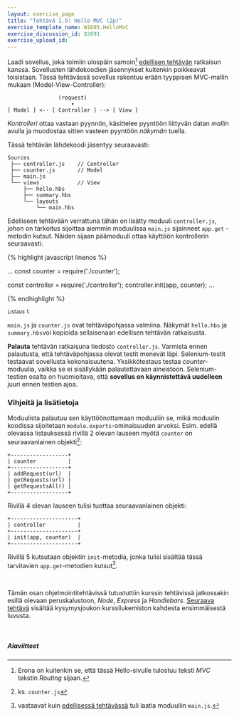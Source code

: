 ```yaml
---
layout: exercise_page
title: "Tehtävä 1.5: Hello MVC (2p)"
exercise_template_name: W1E05.HelloMVC
exercise_discussion_id: 82691
exercise_upload_id: 
---
```


Laadi sovellus, joka toimiin ulospäin samoin[^1] [edellisen tehtävän](../tehtava14) ratkaisun kanssa. Sovellusten lähdekoodien jäsennykset kuitenkin poikkeavat toisistaan. Tässä tehtävässä sovellus rakentuu erään tyyppisen MVC-mallin mukaan (Model-View-Controller):

[^1]: Erona on kuitenkin se, että tässä Hello-sivulle tulostuu teksti *MVC* tekstin *Routing* sijaan.

~~~
                (request)  
                    ▾
[ Model ] <-- [ Controller ] --> [ View ]
~~~

*Kontrolleri* ottaa vastaan pyynnön, käsittelee pyyntöön liittyvän datan *mallin* avulla ja muodostaa sitten vasteen pyyntöön *näkymän* tuella.

Tässä tehtävän lähdekoodi jäsentyy seuraavasti:

~~~
Sources
 ├── controller.js    // Controller
 ├── counter.js       // Model
 ├── main.js
 └── views            // View
     ├── hello.hbs
     ├── summary.hbs
     └── layouts
         └── main.hbs        
~~~

Edelliseen tehtävään verrattuna tähän on lisätty moduuli `controller.js`, johon on tarkoitus sijoittaa aiemmin moduulissa `main.js` sijainneet `app.get` -metodin kutsut. Näiden sijaan päämoduuli ottaa käyttöön kontrollerin seuraavasti: 


{% highlight javascript linenos %}

...
const counter = require('./counter');

const controller = require('./controller');
controller.init(app, counter);
...

{% endhighlight %}

<small>Listaus 1. </small>

`main.js` ja `counter.js` ovat tehtäväpohjassa valmiina. Näkymät `hello.hbs` ja `summary.hbs`voi kopioida sellaisenaan edellisen tehtävän ratkaisusta.


**Palauta** tehtävän ratkaisuna tiedosto `controller.js`. Varmista ennen palautusta, että tehtäväpohjassa olevat testit menevät läpi. Selenium-testit testaavat sovellusta kokonaisuutena. Yksikkötestaus testaa *counter*-moduulia, vaikka se ei sisällykään palautettavaan aineistoon. Selenium-testien osalta on huomioitava, että **sovellus on käynnistettävä uudelleen** juuri ennen testien ajoa.


### Vihjeitä ja lisätietoja

Moduulista palautuu sen käyttöönottamaan moduuliin se, mikä moduulin koodissa sijoitetaan `module.exports`-ominaisuuden arvoksi. Esim. edellä olevassa listauksessä rivillä 2 olevan lauseen myötä `counter` on seuraavanlainen objekti[^2]:

[^2]: ks. `counter.js`

~~~
+------------------+
| counter          |
+------------------+
| addRequest(url)  |
| getRequests(url) |
| getRequestsAll() |
+------------------+
~~~

Rivillä 4 olevan lauseen tulisi tuottaa seuraavanlainen objekti:

~~~
+---------------------+
| controller          |
+---------------------+
| init(app, counter)  |
+---------------------+
~~~

Rivillä 5 kutsutaan objektin `init`-metodia, jonka tulisi sisältää tässä tarvitavien `app.get`-metodien kutsut[^3].

[^3]: vastaavat kuin [edellisessä tehtävässä](../tehtava14) tuli laatia moduuliin `main.js`.


<br/>

Tämän osan ohjelmointitehtävissä tutustuttiin kurssin tehtävissä jatkossakin esillä olevaan peruskalustoon, *Node*, *Express* ja *Handlebars*. [Seuraava tehtävä](../tehtava16) sisältää kysymysjoukon kurssilukemiston kahdesta ensimmäisestä luvusta.

<br/>

##### Alaviitteet


